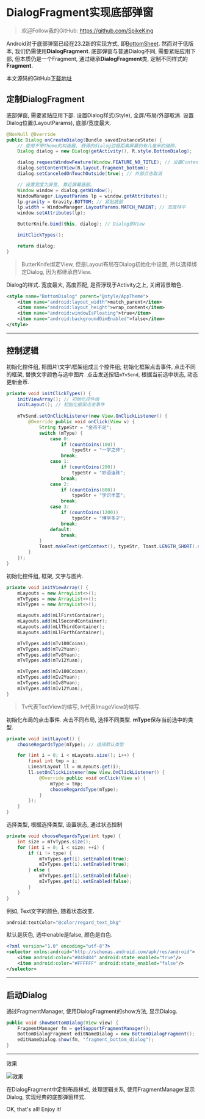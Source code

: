 # DialogFragment实现底部弹窗

> 欢迎Follow我的GitHub: https://github.com/SpikeKing

Android对于底部弹窗已经在23.2新的实现方式, 即[BottomSheet](https://material.google.com/components/bottom-sheets.html). 然而对于低版本, 我们仍需使用**DialogFragment**. 底部弹窗与普通Dialog不同, 需要紧贴应用下部, 但本质仍是一个Fragment, 通过继承**DialogFragment**类, 定制不同样式的**Fragment**.

本文源码的GitHub[下载地址](https://github.com/SpikeKing/BottomDialogDemo)

## 定制DialogFragment

底部弹窗, 需要紧贴应用下部. 设置Dialog样式(Style), 全屏/布局/外部取消. 设置Dialog位置(LayoutParams), 底部/宽度最大.

``` java
@NonNull @Override
public Dialog onCreateDialog(Bundle savedInstanceState) {
    // 使用不带Theme的构造器, 获得的dialog边框距离屏幕仍有几毫米的缝隙。
    Dialog dialog = new Dialog(getActivity(), R.style.BottomDialog);

    dialog.requestWindowFeature(Window.FEATURE_NO_TITLE); // 设置Content前设定
    dialog.setContentView(R.layout.fragment_bottom);
    dialog.setCanceledOnTouchOutside(true); // 外部点击取消

    // 设置宽度为屏宽, 靠近屏幕底部。
    Window window = dialog.getWindow();
    WindowManager.LayoutParams lp = window.getAttributes();
    lp.gravity = Gravity.BOTTOM; // 紧贴底部
    lp.width = WindowManager.LayoutParams.MATCH_PARENT; // 宽度持平
    window.setAttributes(lp);

    ButterKnife.bind(this, dialog); // Dialog即View

    initClickTypes();

    return dialog;
}
```

> ButterKnife绑定View, 但是Layout布局在Dialog初始化中设置, 所以选择绑定Dialog, 因为都继承自View.

Dialog的样式. 宽度最大, 高度匹配, 是否浮现于Activity之上, 关闭背景暗色.

``` xml
<style name="BottomDialog" parent="@style/AppTheme">
    <item name="android:layout_width">match_parent</item>
    <item name="android:layout_height">wrap_content</item>
    <item name="android:windowIsFloating">true</item>
    <item name="android:backgroundDimEnabled">false</item>
</style>
```

---

## 控制逻辑

初始化控件组, 把图片\文字\框架组成三个控件组; 初始化框架点击事件, 点击不同的框架, 替换文字颜色与选中图片. 点击发送按钮``mTvSend``, 根据当前选中状态, 动态更新金币.

``` java
private void initClickTypes() {
    initViewArray(); // 初始化控件组
    initLayout(); // 初始化框架点击事件
    
    mTvSend.setOnClickListener(new View.OnClickListener() {
        @Override public void onClick(View v) {
            String typeStr = "金币不足";
            switch (mType) {
                case 0:
                    if (countCoins(100))
                        typeStr = "一字之师";
                    break;
                case 1:
                    if (countCoins(200))
                        typeStr = "妙语连珠";
                    break;
                case 2:
                    if (countCoins(800))
                        typeStr = "学识丰富";
                    break;
                case 3:
                    if (countCoins(1200))
                        typeStr = "博学多才";
                    break;
                default:
                    break;
            }
            Toast.makeText(getContext(), typeStr, Toast.LENGTH_SHORT).show();
        }
    });
}
```

初始化控件组, 框架, 文字与图片.

``` java
private void initViewArray() {
    mLayouts = new ArrayList<>();
    mTvTypes = new ArrayList<>();
    mIvTypes = new ArrayList<>();

    mLayouts.add(mLlFirstContainer);
    mLayouts.add(mLlSecondContainer);
    mLayouts.add(mLlThirdContainer);
    mLayouts.add(mLlForthContainer);

    mTvTypes.add(mTv100Coins);
    mTvTypes.add(mTv2Yuan);
    mTvTypes.add(mTv8Yuan);
    mTvTypes.add(mTv12Yuan);

    mIvTypes.add(mIv100Coins);
    mIvTypes.add(mIv2Yuan);
    mIvTypes.add(mIv8Yuan);
    mIvTypes.add(mIv12Yuan);
}
```

> Tv代表TextView的缩写, Iv代表ImageView的缩写.

初始化布局的点击事件. 点击不同布局, 选择不同类型. **mType**保存当前选中的类型.

``` java
private void initLayout() {
    chooseRegardsType(mType); // 选择默认类型

    for (int i = 0; i < mLayouts.size(); i++) {
        final int tmp = i;
        LinearLayout ll = mLayouts.get(i);
        ll.setOnClickListener(new View.OnClickListener() {
            @Override public void onClick(View v) {
                mType = tmp;
                chooseRegardsType(mType);
            }
        });
    }
}
```

选择类型, 根据选择类型, 设置状态, 通过状态控制

``` java
private void chooseRegardsType(int type) {
    int size = mTvTypes.size();
    for (int i = 0; i < size; ++i) {
        if (i != type) {
            mTvTypes.get(i).setEnabled(true);
            mIvTypes.get(i).setEnabled(true);
        } else {
            mTvTypes.get(i).setEnabled(false);
            mIvTypes.get(i).setEnabled(false);
        }
    }
}
```

例如, Text文字的颜色, 随着状态改变.

``` java
android:textColor="@color/regard_text_bkg"
```

默认是灰色, 选中enable是false, 颜色是白色.

``` xml
<?xml version="1.0" encoding="utf-8"?>
<selector xmlns:android="http://schemas.android.com/apk/res/android">
    <item android:color="#848484" android:state_enabled="true"/>
    <item android:color="#FFFFFF" android:state_enabled="false"/>
</selector>
```

---

## 启动Dialog

通过FragmentManager, 使用DialogFragment的show方法, 显示Dialog.

``` java
public void showBottomDialog(View view) {
    FragmentManager fm = getSupportFragmentManager();
    BottomDialogFragment editNameDialog = new BottomDialogFragment();
    editNameDialog.show(fm, "fragment_bottom_dialog");
}
```

---

效果

![效果](https://raw.githubusercontent.com/SpikeKing/BottomDialogDemo/master/articles/demo-anim.gif)

在DialogFragment中定制布局样式, 处理逻辑关系, 使用FragmentManager显示Dialog, 实现经典的底部弹窗样式.

OK, that's all! Enjoy it!
